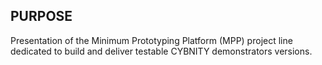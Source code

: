 ## PURPOSE
Presentation of the Minimum Prototyping Platform (MPP) project line dedicated to build and deliver testable CYBNITY demonstrators versions.
